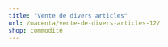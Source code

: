 ```yaml
---
title: "Vente de divers articles"
url: /macenta/vente-de-divers-articles-12/
shop: commodité
---
```


